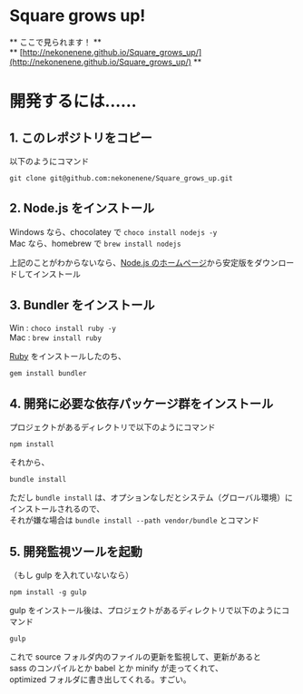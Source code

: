 # Square grows up!

** ここで見られます！ **  
** [http://nekonenene.github.io/Square_grows_up/](http://nekonenene.github.io/Square_grows_up/) **

# 開発するには……

## 1. このレポジトリをコピー

以下のようにコマンド
```
git clone git@github.com:nekonenene/Square_grows_up.git
```

## 2. Node.js をインストール

Windows なら、chocolatey で `choco install nodejs -y`  
Mac なら、homebrew で `brew install nodejs`

上記のことがわからないなら、[Node.js のホームページ](https://nodejs.org/)から安定版をダウンロードしてインストール


## 3. Bundler をインストール

Win : `choco install ruby -y`  
Mac : `brew install ruby`  

[Ruby](https://www.ruby-lang.org/) をインストールしたのち、
```ruby
gem install bundler
```


## 4. 開発に必要な依存パッケージ群をインストール

プロジェクトがあるディレクトリで以下のようにコマンド
```
npm install
```

それから、
```
bundle install
```
ただし `bundle install` は、オプションなしだとシステム（グローバル環境）にインストールされるので、  
それが嫌な場合は `bundle install --path vendor/bundle` とコマンド


## 5. 開発監視ツールを起動

（もし gulp を入れていないなら）
```
npm install -g gulp
```

gulp をインストール後は、プロジェクトがあるディレクトリで以下のようにコマンド
```
gulp
```

これで source フォルダ内のファイルの更新を監視して、更新があると  
sass のコンパイルとか babel とか minify が走ってくれて、  
optimized フォルダに書き出してくれる。すごい。
